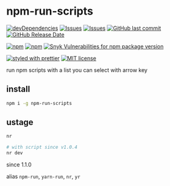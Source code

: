 # npm-run-scripts

[![devDependencies](https://img.shields.io/david/dev/fisker/npm-run-scripts.svg?style=flat-square)](https://david-dm.org/fisker/npm-run-scripts)
[![Issues](http://img.shields.io/github/issues/fisker/npm-run-scripts.svg?style=flat-square)](https://github.com/fisker/npm-run-scripts/issues)
[![Issues](https://img.shields.io/github/issues-pr/fisker/npm-run-scripts.svg?style=flat-square)](https://github.com/fisker/npm-run-scripts/pulls)
[![GitHub last commit](https://img.shields.io/github/last-commit/fisker/npm-run-scripts.svg?style=flat-square)](https://github.com/fisker/npm-run-scripts/commits)
[![GitHub Release Date](https://img.shields.io/github/release-date/fisker/npm-run-scripts.svg?style=flat-square)](https://github.com/fisker/npm-run-scripts/releases)

[![npm](https://img.shields.io/npm/v/npm-run-scripts.svg?style=flat-square)](https://www.npmjs.com/package/npm-run-scripts)
[![npm](https://img.shields.io/npm/dt/npm-run-scripts.svg?style=flat-square)](https://www.npmjs.com/package/npm-run-scripts)
[![Snyk Vulnerabilities for npm package version](https://img.shields.io/snyk/vulnerabilities/npm/npm-run-scripts.svg?style=flat-square)](https://snyk.io/vuln/npm:npm-run-scripts)

[![styled with prettier](https://img.shields.io/badge/styled_with-prettier-ff69b4.svg?style=flat-square)](https://github.com/prettier/prettier)
[![MIT license](https://img.shields.io/github/license/fisker/npm-run-scripts.svg?style=flat-square)](http://opensource.org/licenses/MIT)

run npm scripts with a list you can select with arrow key

## install

```sh
npm i -g npm-run-scripts
```

## ustage

```sh
nr

# with script since v1.0.4
nr dev
```

since 1.1.0

alias `npm-run`, `yarn-run`, `nr`, `yr`
